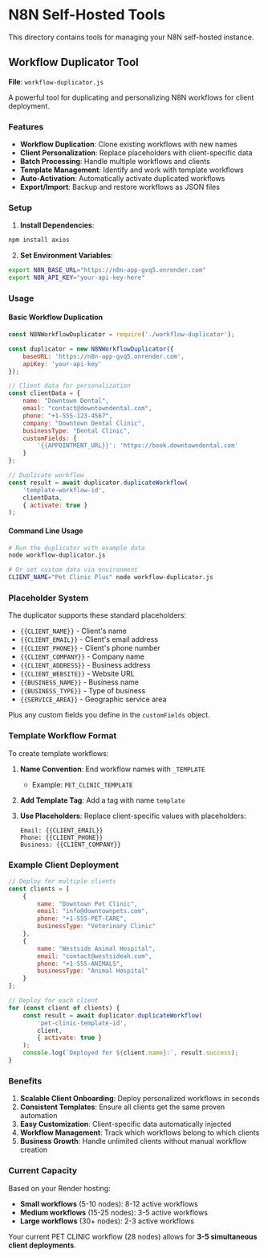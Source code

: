 # N8N Self-Hosted Tools

This directory contains tools for managing your N8N self-hosted instance.

## Workflow Duplicator Tool

**File**: `workflow-duplicator.js`

A powerful tool for duplicating and personalizing N8N workflows for client deployment.

### Features

- **Workflow Duplication**: Clone existing workflows with new names
- **Client Personalization**: Replace placeholders with client-specific data
- **Batch Processing**: Handle multiple workflows and clients
- **Template Management**: Identify and work with template workflows
- **Auto-Activation**: Automatically activate duplicated workflows
- **Export/Import**: Backup and restore workflows as JSON files

### Setup

1. **Install Dependencies**:
```bash
npm install axios
```

2. **Set Environment Variables**:
```bash
export N8N_BASE_URL="https://n8n-app-gvq5.onrender.com"
export N8N_API_KEY="your-api-key-here"
```

### Usage

#### Basic Workflow Duplication

```javascript
const N8NWorkflowDuplicator = require('./workflow-duplicator');

const duplicator = new N8NWorkflowDuplicator({
    baseURL: 'https://n8n-app-gvq5.onrender.com',
    apiKey: 'your-api-key'
});

// Client data for personalization
const clientData = {
    name: "Downtown Dental",
    email: "contact@downtowndental.com", 
    phone: "+1-555-123-4567",
    company: "Downtown Dental Clinic",
    businessType: "Dental Clinic",
    customFields: {
        '{{APPOINTMENT_URL}}': 'https://book.downtowndental.com'
    }
};

// Duplicate workflow
const result = await duplicator.duplicateWorkflow(
    'template-workflow-id',
    clientData,
    { activate: true }
);
```

#### Command Line Usage

```bash
# Run the duplicator with example data
node workflow-duplicator.js

# Or set custom data via environment
CLIENT_NAME="Pet Clinic Plus" node workflow-duplicator.js
```

### Placeholder System

The duplicator supports these standard placeholders:

- `{{CLIENT_NAME}}` - Client's name
- `{{CLIENT_EMAIL}}` - Client's email address
- `{{CLIENT_PHONE}}` - Client's phone number
- `{{CLIENT_COMPANY}}` - Company name
- `{{CLIENT_ADDRESS}}` - Business address
- `{{CLIENT_WEBSITE}}` - Website URL
- `{{BUSINESS_NAME}}` - Business name
- `{{BUSINESS_TYPE}}` - Type of business
- `{{SERVICE_AREA}}` - Geographic service area

Plus any custom fields you define in the `customFields` object.

### Template Workflow Format

To create template workflows:

1. **Name Convention**: End workflow names with `_TEMPLATE`
   - Example: `PET_CLINIC_TEMPLATE`

2. **Add Template Tag**: Add a tag with name `template`

3. **Use Placeholders**: Replace client-specific values with placeholders:
   ```
   Email: {{CLIENT_EMAIL}}
   Phone: {{CLIENT_PHONE}}
   Business: {{CLIENT_COMPANY}}
   ```

### Example Client Deployment

```javascript
// Deploy for multiple clients
const clients = [
    {
        name: "Downtown Pet Clinic",
        email: "info@downtownpets.com",
        phone: "+1-555-PET-CARE",
        businessType: "Veterinary Clinic"
    },
    {
        name: "Westside Animal Hospital", 
        email: "contact@westsideah.com",
        phone: "+1-555-ANIMALS",
        businessType: "Animal Hospital"
    }
];

// Deploy for each client
for (const client of clients) {
    const result = await duplicator.duplicateWorkflow(
        'pet-clinic-template-id',
        client,
        { activate: true }
    );
    console.log(`Deployed for ${client.name}:`, result.success);
}
```

### Benefits

1. **Scalable Client Onboarding**: Deploy personalized workflows in seconds
2. **Consistent Templates**: Ensure all clients get the same proven automation
3. **Easy Customization**: Client-specific data automatically injected
4. **Workflow Management**: Track which workflows belong to which clients
5. **Business Growth**: Handle unlimited clients without manual workflow creation

### Current Capacity

Based on your Render hosting:
- **Small workflows** (5-10 nodes): 8-12 active workflows
- **Medium workflows** (15-25 nodes): 3-5 active workflows  
- **Large workflows** (30+ nodes): 2-3 active workflows

Your current PET CLINIC workflow (28 nodes) allows for **3-5 simultaneous client deployments**.